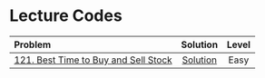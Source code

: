 # Lecture Codes

|  **Problem**  |  **Solution**  |  **Level**  |
|:--------------|:--------------:|:-----------:|
|  [121. Best Time to Buy and Sell Stock](https://leetcode.com/problems/best-time-to-buy-and-sell-stock/)  |  [Solution](https://github.com/kishanrajput23/Love-Babbar-CPP-DSA-Course/blob/main/Lectures/Lecture_130/Lecture_Codes/121.cpp)  |  Easy  |

